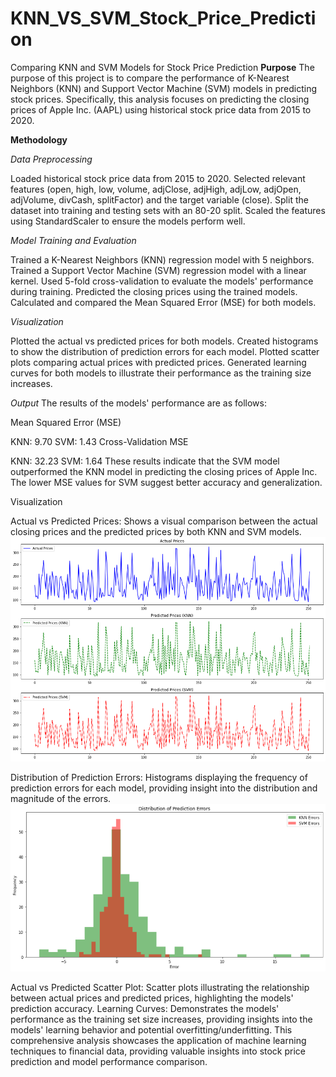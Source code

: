 # KNN_VS_SVM_Stock_Price_Prediction
Comparing KNN and SVM Models for Stock Price Prediction
**Purpose**
The purpose of this project is to compare the performance of K-Nearest Neighbors (KNN) and Support Vector Machine (SVM) models in predicting stock prices. Specifically, this analysis focuses on predicting the closing prices of Apple Inc. (AAPL) using historical stock price data from 2015 to 2020.

**Methodology**

*Data Preprocessing*

Loaded historical stock price data from 2015 to 2020.
Selected relevant features (open, high, low, volume, adjClose, adjHigh, adjLow, adjOpen, adjVolume, divCash, splitFactor) and the target variable (close).
Split the dataset into training and testing sets with an 80-20 split.
Scaled the features using StandardScaler to ensure the models perform well.

*Model Training and Evaluation*

Trained a K-Nearest Neighbors (KNN) regression model with 5 neighbors.
Trained a Support Vector Machine (SVM) regression model with a linear kernel.
Used 5-fold cross-validation to evaluate the models' performance during training.
Predicted the closing prices using the trained models.
Calculated and compared the Mean Squared Error (MSE) for both models.

*Visualization*

Plotted the actual vs predicted prices for both models.
Created histograms to show the distribution of prediction errors for each model.
Plotted scatter plots comparing actual prices with predicted prices.
Generated learning curves for both models to illustrate their performance as the training size increases.

*Output*
The results of the models' performance are as follows:

Mean Squared Error (MSE)

KNN: 9.70
SVM: 1.43
Cross-Validation MSE

KNN: 32.23
SVM: 1.64
These results indicate that the SVM model outperformed the KNN model in predicting the closing prices of Apple Inc. The lower MSE values for SVM suggest better accuracy and generalization.

Visualization

Actual vs Predicted Prices:
Shows a visual comparison between the actual closing prices and the predicted prices by both KNN and SVM models.
![github](https://github.com/pavelkimldn/KNN_VS_SVM_Stock_Price_Prediction/blob/main/Picture%201.png)

Distribution of Prediction Errors:
Histograms displaying the frequency of prediction errors for each model, providing insight into the distribution and magnitude of the errors.
![github](https://github.com/pavelkimldn/KNN_VS_SVM_Stock_Price_Prediction/blob/main/Picture%202.png)

Actual vs Predicted Scatter Plot:
Scatter plots illustrating the relationship between actual prices and predicted prices, highlighting the models' prediction accuracy.
Learning Curves:
Demonstrates the models' performance as the training set size increases, providing insights into the models' learning behavior and potential overfitting/underfitting.
This comprehensive analysis showcases the application of machine learning techniques to financial data, providing valuable insights into stock price prediction and model performance comparison.


